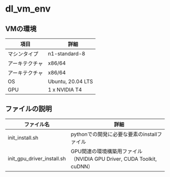 # dl_vm_env
## VMの環境
| 項目 |　詳細 |
| --- | --- |
| マシンタイプ | n1-standard-8 |
| アーキテクチャ | x86/64 |
| アーキテクチャ | x86/64 |
| OS | Ubuntu, 20.04 LTS |
| GPU | 1 x NVIDIA T4 |

## ファイルの説明
| ファイル名 |　詳細 |
| --- | --- |
| init_install.sh | pythonでの開発に必要な要素のinstallファイル |
| init_gpu_driver_install.sh | GPU関連の環境構築用ファイル（NVIDIA GPU Driver, CUDA Toolkit, cuDNN） |
